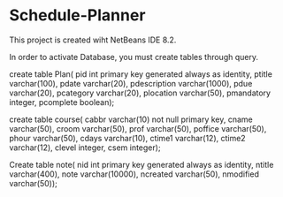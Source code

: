 # Schedule-Planner

This project is created wiht NetBeans IDE 8.2.

In order to activate Database, you must create tables through query. 

create table Plan(
pid int primary key generated always as identity,
ptitle varchar(100),
pdate varchar(20),
pdescription varchar(1000),
pdue varchar(20),
pcategory varchar(20),
plocation varchar(50),
pmandatory integer,
pcomplete boolean);

create table course(
cabbr varchar(10) not null primary key,
cname varchar(50),
croom varchar(50),
prof varchar(50),
poffice varchar(50),
phour varchar(50),
cdays varchar(10),
ctime1 varchar(12),
ctime2 varchar(12),
clevel integer,
csem integer);

Create table note(
nid int primary key generated always as identity,
ntitle varchar(400),
note varchar(10000),
ncreated varchar(50),
nmodified varchar(50));


